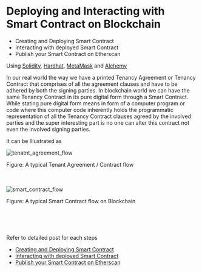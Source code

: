 # Deploying and Interacting with Smart Contract on Blockchain 

* Creating and Deploying Smart Contract
* Interacting with deployed Smart Contract
* Publish your Smart Contract on Etherscan

Using [Solidity](https://docs.soliditylang.org/en/v0.8.14/), [Hardhat](https://hardhat.org/), [MetaMask](https://metamask.io/) and [Alchemy](https://www.alchemy.com/)

In our real world the way we have a printed Tenancy Agreement or Tenancy Contract that comprises of all the agreement clauses and have to be adhered by both the signing parties. In blockchain world we can have the same Tenancy Contract in its pure digital form through a Smart Contract. While stating pure digital form means in form of a computer program or code where this computer code inherently holds the programmatic representation of all the Tenancy Contract clauses agreed by the involved parties and the super interesting part is no one can alter this contract not even the involved signing parties.

It can be Illustrated as

![tenatnt_agreement_flow](https://user-images.githubusercontent.com/1386632/173059722-74c8ffd9-65ff-49ab-9535-8243d856a004.png)

Figure: A typical Tenant Agreement / Contract flow
<br/>
<br/>
<br/>

![smart_contract_flow](https://user-images.githubusercontent.com/1386632/173059766-37646c5e-e744-4ba8-b587-f337c1df5057.png)

Figure: A typical Smart Contract flow on Blockchain

<br/>
<br/>
<br/>

Refer to detailed post for each steps

* [Creating and Deploying Smart Contract](https://medium.com/@hemantjuyal/creating-and-deploying-a-smart-contract-on-a-blockchain-c97e9edcc065)
* [Interacting with deployed Smart Contract](https://medium.com/@hemantjuyal/interacting-with-your-deployed-smart-contract-on-blockchain-using-hardhat-bf14767bc0a5)
* [Publish your Smart Contract on Etherscan](https://medium.com/@hemantjuyal/publish-and-verify-your-smart-contract-for-its-authenticity-on-etherscan-758cf8304793)
